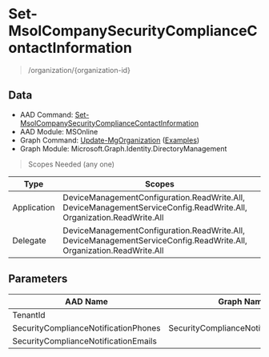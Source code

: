 # Set-MsolCompanySecurityComplianceContactInformation

> /organization/{organization-id}

## Data

+ AAD Command: [Set-MsolCompanySecurityComplianceContactInformation](https://docs.microsoft.com/en-us/powershell/module/MSOnline/Set-MsolCompanySecurityComplianceContactInformation)
+ AAD Module: MSOnline
+ Graph Command: [Update-MgOrganization](https://docs.microsoft.com/en-us/powershell/module/Microsoft.Graph.Identity.DirectoryManagement/Update-MgOrganization) ([Examples](https://github.com/orgs/msgraph/discussions?discussions_q=Update-MgOrganization))
+ Graph Module: Microsoft.Graph.Identity.DirectoryManagement

> Scopes Needed (any one)

|Type|Scopes|
|---|---|
|Application|DeviceManagementConfiguration.ReadWrite.All, DeviceManagementServiceConfig.ReadWrite.All, Organization.ReadWrite.All|
|Delegate|DeviceManagementConfiguration.ReadWrite.All, DeviceManagementServiceConfig.ReadWrite.All, Organization.ReadWrite.All|

## Parameters

|AAD Name|Graph Name|AAD Type|Graph Type|Infos|
|---|---|---|---|---|
|TenantId||System.Nullable/System.Guid|||
|SecurityComplianceNotificationPhones|SecurityComplianceNotificationPhones|System.String[]|System.String[]||
|SecurityComplianceNotificationEmails||System.String[]|||

